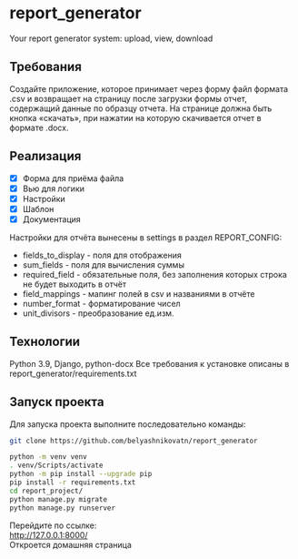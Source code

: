 # report_generator
Your report generator system: upload, view, download


## Требования
Создайте приложение, которое принимает через форму файл формата .csv и возвращает на страницу после загрузки формы отчет, содержащий данные по образцу отчета. На странице должна быть кнопка «скачать», при нажатии на которую скачивается отчет в формате .docx. 


## Реализация
- [x] Форма для приёма файла
- [x] Вью для логики
- [x] Настройки
- [x] Шаблон
- [x] Документация

Настройки для отчёта вынесены в settings в раздел REPORT_CONFIG:
- fields_to_display - поля для отображения 
- sum_fields - поля для вычисления суммы
- required_field - обязательные поля, без заполнения которых строка не будет выходить в отчёт
- field_mappings - мапинг полей в csv и названиями в отчёте
- number_format - форматирование чисел
- unit_divisors - преобразование ед.изм.

## Технологии
Python 3.9, Django, python-docx
Все требования к установке описаны в report_generator/requirements.txt

## Запуск проекта
Для запуска проекта выполните последовательно команды:

```bash
git clone https://github.com/belyashnikovatn/report_generator
```

```bash
python -m venv venv   
. venv/Scripts/activate  
python -m pip install --upgrade pip  
pip install -r requirements.txt   
cd report_project/
python manage.py migrate   
python manage.py runserver   
```

Перейдите по ссылке:  
http://127.0.0.1:8000/  
Откроется домашняя страница
